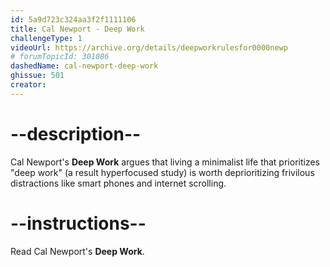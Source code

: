 ```yaml
---
id: 5a9d723c324aa3f2f1111106
title: Cal Newport - Deep Work
challengeType: 1
videoUrl: https://archive.org/details/deepworkrulesfor0000newp
# forumTopicId: 301086
dashedName: cal-newport-deep-work
ghissue: 501
creator: 
---
```


# --description--

Cal Newport's __Deep Work__ argues that living a minimalist life that prioritizes "deep work" (a result hyperfocused study) is worth deprioritizing frivilous distractions like smart phones and internet scrolling.

# --instructions--

Read Cal Newport's __Deep Work__.
